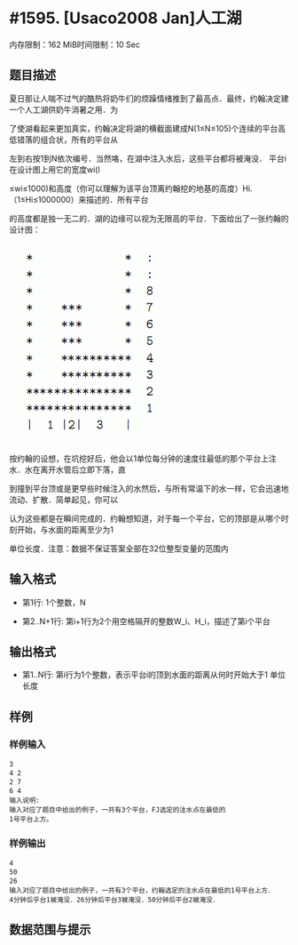 # #1595. [Usaco2008 Jan]人工湖

内存限制：162 MiB时间限制：10 Sec

## 题目描述

夏日那让人喘不过气的酷热将奶牛们的烦躁情绪推到了最高点．最终，约翰决定建一个人工湖供奶牛消暑之用．为

了使湖看起来更加真实，约翰决定将湖的横截面建成N(1&le;N&le;105)个连续的平台高低错落的组合状，所有的平台从

左到右按1到N依次编号．当然咯，在湖中注入水后，这些平台都将被淹没．    平台i在设计图上用它的宽度wi(l

&le;wi&le;1000)和高度（你可以理解为该平台顶离约翰挖的地基的高度）Hi.（1&le;Hi&le;1000000）来描述的．所有平台

的高度都是独一无二的．湖的边缘可以视为无限高的平台．下面给出了一张约翰的设计图：

![](upload/201401/22(13).jpg)

 按约翰的设想，在坑挖好后，他会以1单位每分钟的速度往最低的那个平台上注水．水在离开水管后立即下落，直

到撞到平台顶或是更早些时候注入的水然后，与所有常温下的水一样，它会迅速地流动、扩散．简单起见，你可以

认为这些都是在瞬间完成的．约翰想知道，对于每一个平台，它的顶部是从哪个时刻开始，与水面的距离至少为1

单位长度．注意：数据不保证答案全部在32位整型变量的范围内

## 输入格式

* 第1行: 1个整数，N

* 第2..N+1行: 第i+1行为2个用空格隔开的整数W_i、H_i，描述了第i个平台

## 输出格式

* 第1..N行: 第i行为1个整数，表示平台i的顶到水面的距离从何时开始大于1 单位长度 

## 样例

### 样例输入

    
    3
    4 2
    2 7
    6 4
    输入说明:
    输入对应了题目中给出的例子，一共有3个平台，FJ选定的注水点在最低的
    1号平台上方。
    

### 样例输出

    
    4
    50
    26
    输入对应了题目中给出的例子，一共有3个平台，约翰选定的注水点在最低的1号平台上方．    
    4分钟后乎台1被淹没．26分钟后平台3被淹没．50分钟后平台2被淹没．
    

## 数据范围与提示
